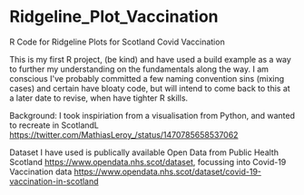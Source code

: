 # Ridgeline_Plot_Vaccination
R Code for Ridgeline Plots for Scotland Covid Vaccination

This is my first R project, (be kind) and have used a build example as a way to further my understanding on the fundamentals along the way.
I am conscious I've probably committed a few naming convention sins (mixing cases) and certain have bloaty code, but will intend to come back to this at a later date to revise, when have tighter R skills.

Background: 
I took inspiriation from a visualisation from Python, and wanted to recreate in ScotlandL
https://twitter.com/MathiasLeroy_/status/1470785658537062

Dataset I have used is publically available Open Data from Public Health Scotland https://www.opendata.nhs.scot/dataset, focussing into Covid-19 Vaccination data
https://www.opendata.nhs.scot/dataset/covid-19-vaccination-in-scotland



